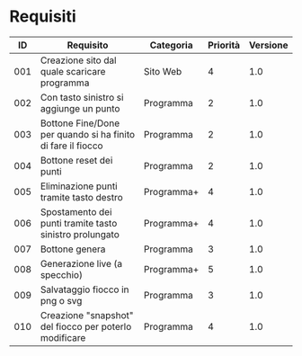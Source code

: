# Requisiti
|ID   |Requisito            |Categoria      |Priorità|Versione|
|-----|---------------------|---------------|--------|--------|
|001  |Creazione sito dal quale scaricare programma|Sito Web|4|1.0|
|002  |Con tasto sinistro si aggiunge un punto|Programma|2|1.0|
|003|Bottone Fine/Done per quando si ha finito di fare il fiocco|Programma|2|1.0|
|004  |Bottone reset dei punti|Programma|2|1.0|
|005|Eliminazione punti tramite tasto destro|Programma+|4|1.0|
|006|Spostamento dei punti tramite tasto sinistro prolungato|Programma+|4|1.0|
|007|Bottone genera|Programma|3|1.0|
|008|Generazione live (a specchio)|Programma+|5|1.0|
|009|Salvataggio fiocco in png o svg|Programma|3|1.0|
|010|Creazione "snapshot" del fiocco per poterlo modificare|Programma|4|1.0|
